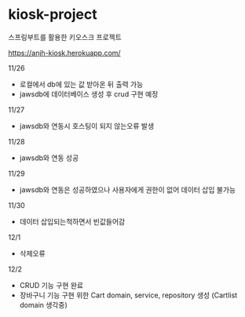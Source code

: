 # kiosk-project
스프링부트를 활용한 키오스크 프로젝트

https://anjh-kiosk.herokuapp.com/

11/26
*  로컬에서 db에 있는 값 받아온 뒤 출력 가능
*  jawsdb에 데이터베이스 생성 후 crud 구현 예정

11/27
*  jawsdb와 연동시 호스팅이 되지 않는오류 발생

11/28
*  jawsdb와 연동 성공

11/29
*  jawsdb와 연동은 성공하였으나 사용자에게 권한이 없어 데이터 삽입 불가능

11/30
*  데이터 삽입되는척하면서 빈값들어감

12/1
*  삭제오류

12/2
*  CRUD 기능 구현 완료
*  장바구니 기능 구현 위한 Cart domain, service, repository 생성 (Cartlist domain 생각중)
